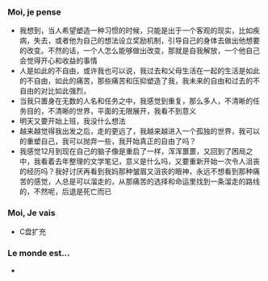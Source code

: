 ### Moi, je pense
- 我想到，当人希望塑造一种习惯的时候，只能是出于一个客观的现实，比如疾病，失去，或者他为自己的想法设立奖励机制，引导自己的身体去做出他想要的改变。不然的话，一个人怎么能够做出改变，那就是自我解放，一个他自己会觉得开心和收益的事情
- 人是如此的不自由，或许我也可以说，我过去和父母生活在一起的生活是如此的不自由，如此的痛苦，那些痛苦和压抑塑造了我，我未来的自由和过去的不自由的对比如此强烈，
- 当我只置身在无数的人名和任务之中，我感觉到重复，那么多人，不清晰的任务目的，不清晰的世界，平面的无限展开，我看不到意义
- 明天又要开始上班，我没什么想法
- 越来越觉得我出发之后，走的更远了，我越来越进入一个孤独的世界，我可以的重塑自己，我可以抛弃一些，我开始真正的自由了吗？
- 我感觉12月到现在自己的脑子像是重启了一样，浑浑噩噩，又回到了困局之中，我看着去年整理的文学笔记，意义是什么吗，又要重新开始一次令人沮丧的经历吗？我好讨厌再看到我妈那种皱眉又沮丧的眼神，永远不想看到那种痛苦的感觉，人总是可以溜走的，从那痛苦的选择和命运里找到一条溜走的路线的，不然呢，后退是死亡而已






### Moi, Je vais
- C盘扩充



### Le monde est...
- 